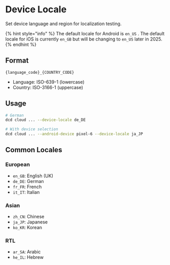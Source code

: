 # Device Locale

Set device language and region for localization testing.

{% hint style="info" %}
The default locale for Android is `en_US` . The default locale for iOS is currently `en_GB` but will be changing to `en_US` later in 2025.
{% endhint %}

## Format

`{language_code}_{COUNTRY_CODE}`

* Language: ISO-639-1 (lowercase)
* Country: ISO-3166-1 (uppercase)

## Usage

```bash
# German
dcd cloud ... --device-locale de_DE

# With device selection
dcd cloud ... --android-device pixel-6 --device-locale ja_JP
```

## Common Locales

### European

* `en_GB`: English (UK)
* `de_DE`: German
* `fr_FR`: French
* `it_IT`: Italian

### Asian

* `zh_CN`: Chinese
* `ja_JP`: Japanese
* `ko_KR`: Korean

### RTL

* `ar_SA`: Arabic
* `he_IL`: Hebrew
